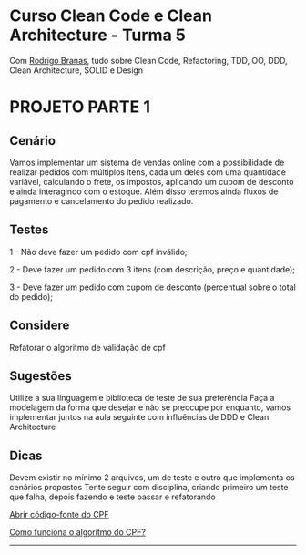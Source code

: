 # Curso Clean Code e Clean Architecture - Turma 5
Com [Rodrigo Branas](https://app.branas.io/public/products/a7e733fb-f1b8-4283-bb7f-fe9b4f3d5bca), tudo sobre Clean Code, Refactoring, TDD, OO, DDD, Clean Architecture, SOLID e Design

# PROJETO PARTE 1

## Cenário

Vamos implementar um sistema de vendas online com a possibilidade de realizar pedidos com múltiplos itens, cada um deles com uma quantidade variável, calculando o frete, os impostos, aplicando um cupom de desconto e ainda interagindo com o estoque. Além disso teremos ainda fluxos de pagamento e cancelamento do pedido realizado.


## Testes

1 - Não deve fazer um pedido com cpf inválido;

2 - Deve fazer um pedido com 3 itens (com descrição, preço e quantidade);

3 - Deve fazer um pedido com cupom de desconto (percentual sobre o total do pedido);


## Considere

Refatorar o algoritmo de validação de cpf


## Sugestões

Utilize a sua linguagem e biblioteca de teste de sua preferência
Faça a modelagem da forma que desejar e não se preocupe por enquanto, vamos implementar juntos na aula seguinte com influências de DDD e Clean Architecture

## Dicas
Devem existir no mínimo 2 arquivos, um de teste e outro que implementa os cenários propostos
Tente seguir com disciplina, criando primeiro um teste que falha, depois fazendo e teste passar e refatorando

[Abrir código-fonte do CPF](https://github.com/rodrigobranas/cccat5_refactoring/blob/master/example2/example2.js)

[Como funciona o algoritmo do CPF?](http://www.macoratti.net/alg_cpf.htm)

----